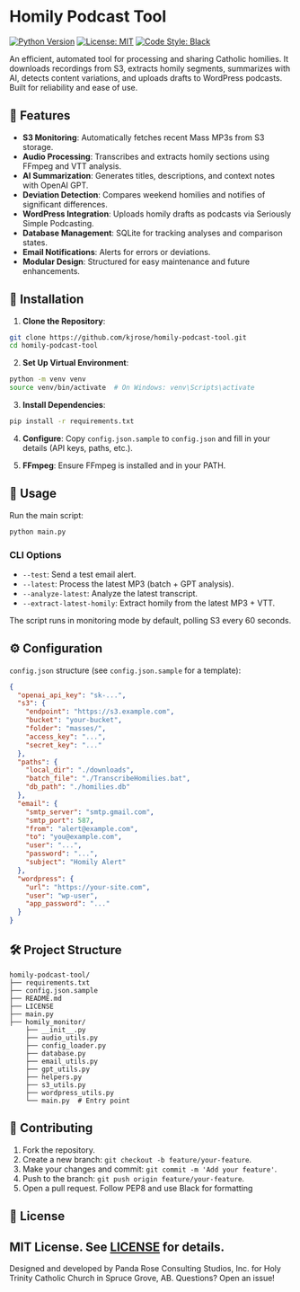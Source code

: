 # Homily Podcast Tool

[![Python Version](https://img.shields.io/badge/python-3.12-blue.svg)](https://www.python.org/downloads/release/python-3120/)
[![License: MIT](https://img.shields.io/badge/License-MIT-yellow.svg)](https://opensource.org/licenses/MIT)
[![Code Style: Black](https://img.shields.io/badge/code%20style-black-000000.svg)](https://github.com/psf/black)

An efficient, automated tool for processing and sharing Catholic homilies. It downloads recordings from S3, extracts homily segments, summarizes with AI, detects content variations, and uploads drafts to WordPress podcasts. Built for reliability and ease of use.

## 🌟 Features

- **S3 Monitoring**: Automatically fetches recent Mass MP3s from S3 storage.
- **Audio Processing**: Transcribes and extracts homily sections using FFmpeg and VTT analysis.
- **AI Summarization**: Generates titles, descriptions, and context notes with OpenAI GPT.
- **Deviation Detection**: Compares weekend homilies and notifies of significant differences.
- **WordPress Integration**: Uploads homily drafts as podcasts via Seriously Simple Podcasting.
- **Database Management**: SQLite for tracking analyses and comparison states.
- **Email Notifications**: Alerts for errors or deviations.
- **Modular Design**: Structured for easy maintenance and future enhancements.

## 🚀 Installation

1. **Clone the Repository**:
````bash
git clone https://github.com/kjrose/homily-podcast-tool.git
cd homily-podcast-tool
````

2. **Set Up Virtual Environment**:
````bash
python -m venv venv
source venv/bin/activate  # On Windows: venv\Scripts\activate
````
3. **Install Dependencies**:
````bash
pip install -r requirements.txt
````

4. **Configure**:
Copy `config.json.sample` to `config.json` and fill in your details (API keys, paths, etc.).

5. **FFmpeg**: Ensure FFmpeg is installed and in your PATH.

## 📖 Usage

Run the main script:
````bash
python main.py
````   

### CLI Options
- `--test`: Send a test email alert.
- `--latest`: Process the latest MP3 (batch + GPT analysis).
- `--analyze-latest`: Analyze the latest transcript.
- `--extract-latest-homily`: Extract homily from the latest MP3 + VTT.

The script runs in monitoring mode by default, polling S3 every 60 seconds.

## ⚙️ Configuration

`config.json` structure (see `config.json.sample` for a template):
```json
{
  "openai_api_key": "sk-...",
  "s3": {
    "endpoint": "https://s3.example.com",
    "bucket": "your-bucket",
    "folder": "masses/",
    "access_key": "...",
    "secret_key": "..."
  },
  "paths": {
    "local_dir": "./downloads",
    "batch_file": "./TranscribeHomilies.bat",
    "db_path": "./homilies.db"
  },
  "email": {
    "smtp_server": "smtp.gmail.com",
    "smtp_port": 587,
    "from": "alert@example.com",
    "to": "you@example.com",
    "user": "...",
    "password": "...",
    "subject": "Homily Alert"
  },
  "wordpress": {
    "url": "https://your-site.com",
    "user": "wp-user",
    "app_password": "..."
  }
}
```

## 🛠️ Project Structure
````
homily-podcast-tool/
├── requirements.txt
├── config.json.sample
├── README.md
├── LICENSE
├── main.py
├── homily_monitor/
    ├── __init__.py
    ├── audio_utils.py
    ├── config_loader.py
    ├── database.py
    ├── email_utils.py
    ├── gpt_utils.py
    ├── helpers.py
    ├── s3_utils.py
    ├── wordpress_utils.py
    └── main.py  # Entry point
````

## 🤝 Contributing
1. Fork the repository.
2. Create a new branch: `git checkout -b feature/your-feature`.
3. Make your changes and commit: `git commit -m 'Add your feature'`.
4. Push to the branch: `git push origin feature/your-feature`.
5. Open a pull request.
Follow PEP8 and use Black for formatting

## 📄 License
MIT License. See [LICENSE](LICENSE) for details.
----
Designed and developed by Panda Rose Consulting Studios, Inc.  for Holy Trinity Catholic Church in Spruce Grove, AB. Questions? Open an issue!